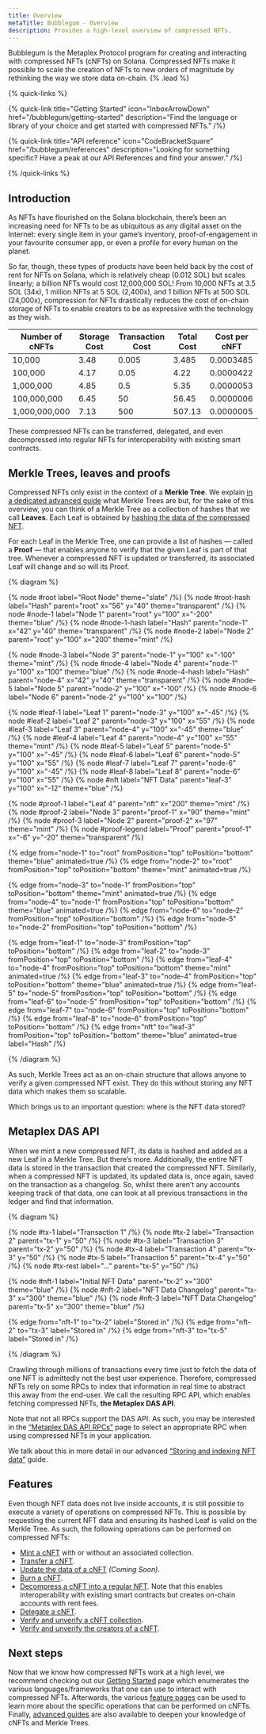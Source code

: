 ```yaml
---
title: Overview
metaTitle: Bubblegum - Overview
description: Provides a high-level overview of compressed NFTs.
---
```


Bubblegum is the Metaplex Protocol program for creating and interacting with compressed NFTs (cNFTs) on Solana. Compressed NFTs make it possible to scale the creation of NFTs to new orders of magnitude by rethinking the way we store data on-chain. {% .lead %}

{% quick-links %}

{% quick-link title="Getting Started" icon="InboxArrowDown" href="/bubblegum/getting-started" description="Find the language or library of your choice and get started with compressed NFTs." /%}

{% quick-link title="API reference" icon="CodeBracketSquare" href="/bubblegum/references" description="Looking for something specific? Have a peak at our API References and find your answer." /%}

{% /quick-links %}

## Introduction

As NFTs have flourished on the Solana blockchain, there’s been an increasing need for NFTs to be as ubiquitous as any digital asset on the Internet: every single item in your game’s inventory, proof-of-engagement in your favourite consumer app, or even a profile for every human on the planet.

So far, though, these types of products have been held back by the cost of rent for NFTs on Solana, which is relatively cheap (0.012 SOL) but scales linearly; a billion NFTs would cost 12,000,000 SOL! From 10,000 NFTs at 3.5 SOL (34x), 1 million NFTs at 5 SOL (2,400x), and 1 billion NFTs at 500 SOL (24,000x), compression for NFTs drastically reduces the cost of on-chain storage of NFTs to enable creators to be as expressive with the technology as they wish.

| Number of cNFTs | Storage Cost | Transaction Cost | Total Cost | Cost per cNFT |
| --------------- | ------------ | ---------------- | ---------- | ------------- |
| 10,000          | 3.48         | 0.005            | 3.485      | 0.0003485     |
| 100,000         | 4.17         | 0.05             | 4.22       | 0.0000422     |
| 1,000,000       | 4.85         | 0.5              | 5.35       | 0.0000053     |
| 100,000,000     | 6.45         | 50               | 56.45      | 0.0000006     |
| 1,000,000,000   | 7.13         | 500              | 507.13     | 0.0000005     |

These compressed NFTs can be transferred, delegated, and even decompressed into regular NFTs for interoperability with existing smart contracts.

## Merkle Trees, leaves and proofs

Compressed NFTs only exist in the context of a **Merkle Tree**. We explain [in a dedicated advanced guide](/bubblegum/concurrent-merkle-trees) what Merkle Trees are but, for the sake of this overview, you can think of a Merkle Tree as a collection of hashes that we call **Leaves**. Each Leaf is obtained by [hashing the data of the compressed NFT](/bubblegum/hashed-nft-data).

For each Leaf in the Merkle Tree, one can provide a list of hashes — called a **Proof** — that enables anyone to verify that the given Leaf is part of that tree. Whenever a compressed NFT is updated or transferred, its associated Leaf will change and so will its Proof.

{% diagram %}

{% node #root label="Root Node" theme="slate" /%}
{% node #root-hash label="Hash" parent="root" x="56" y="40" theme="transparent" /%}
{% node #node-1 label="Node 1" parent="root" y="100" x="-200" theme="blue" /%}
{% node #node-1-hash label="Hash" parent="node-1" x="42" y="40" theme="transparent" /%}
{% node #node-2 label="Node 2" parent="root" y="100" x="200" theme="mint" /%}

{% node #node-3 label="Node 3" parent="node-1" y="100" x="-100" theme="mint" /%}
{% node #node-4 label="Node 4" parent="node-1" y="100" x="100" theme="blue" /%}
{% node #node-4-hash label="Hash" parent="node-4" x="42" y="40" theme="transparent" /%}
{% node #node-5 label="Node 5" parent="node-2" y="100" x="-100" /%}
{% node #node-6 label="Node 6" parent="node-2" y="100" x="100" /%}

{% node #leaf-1 label="Leaf 1" parent="node-3" y="100" x="-45" /%}
{% node #leaf-2 label="Leaf 2" parent="node-3" y="100" x="55" /%}
{% node #leaf-3 label="Leaf 3" parent="node-4" y="100" x="-45" theme="blue" /%}
{% node #leaf-4 label="Leaf 4" parent="node-4" y="100" x="55" theme="mint" /%}
{% node #leaf-5 label="Leaf 5" parent="node-5" y="100" x="-45" /%}
{% node #leaf-6 label="Leaf 6" parent="node-5" y="100" x="55" /%}
{% node #leaf-7 label="Leaf 7" parent="node-6" y="100" x="-45" /%}
{% node #leaf-8 label="Leaf 8" parent="node-6" y="100" x="55" /%}
{% node #nft label="NFT Data" parent="leaf-3" y="100" x="-12" theme="blue" /%}

{% node #proof-1 label="Leaf 4" parent="nft" x="200" theme="mint" /%}
{% node #proof-2 label="Node 3" parent="proof-1" x="90" theme="mint" /%}
{% node #proof-3 label="Node 2" parent="proof-2" x="97" theme="mint" /%}
{% node #proof-legend label="Proof" parent="proof-1" x="-6" y="-20" theme="transparent" /%}

{% edge from="node-1" to="root" fromPosition="top" toPosition="bottom" theme="blue" animated=true /%}
{% edge from="node-2" to="root" fromPosition="top" toPosition="bottom" theme="mint" animated=true /%}

{% edge from="node-3" to="node-1" fromPosition="top" toPosition="bottom" theme="mint" animated=true /%}
{% edge from="node-4" to="node-1" fromPosition="top" toPosition="bottom" theme="blue" animated=true /%}
{% edge from="node-6" to="node-2" fromPosition="top" toPosition="bottom" /%}
{% edge from="node-5" to="node-2" fromPosition="top" toPosition="bottom" /%}

{% edge from="leaf-1" to="node-3" fromPosition="top" toPosition="bottom" /%}
{% edge from="leaf-2" to="node-3" fromPosition="top" toPosition="bottom" /%}
{% edge from="leaf-4" to="node-4" fromPosition="top" toPosition="bottom" theme="mint" animated=true /%}
{% edge from="leaf-3" to="node-4" fromPosition="top" toPosition="bottom" theme="blue" animated=true /%}
{% edge from="leaf-5" to="node-5" fromPosition="top" toPosition="bottom" /%}
{% edge from="leaf-6" to="node-5" fromPosition="top" toPosition="bottom" /%}
{% edge from="leaf-7" to="node-6" fromPosition="top" toPosition="bottom" /%}
{% edge from="leaf-8" to="node-6" fromPosition="top" toPosition="bottom" /%}
{% edge from="nft" to="leaf-3" fromPosition="top" toPosition="bottom" theme="blue" animated=true label="Hash" /%}

{% /diagram %}

As such, Merkle Trees act as an on-chain structure that allows anyone to verify a given compressed NFT exist. They do this without storing any NFT data which makes them so scalable.

Which brings us to an important question: where is the NFT data stored?

## Metaplex DAS API

When we mint a new compressed NFT, its data is hashed and added as a new Leaf in a Merkle Tree. But there’s more. Additionally, the entire NFT data is stored in the transaction that created the compressed NFT. Similarly, when a compressed NFT is updated, its updated data is, once again, saved on the transaction as a changelog. So, whilst there aren’t any accounts keeping track of that data, one can look at all previous transactions in the ledger and find that information.

{% diagram %}

{% node #tx-1 label="Transaction 1" /%}
{% node #tx-2 label="Transaction 2" parent="tx-1" y="50" /%}
{% node #tx-3 label="Transaction 3" parent="tx-2" y="50" /%}
{% node #tx-4 label="Transaction 4" parent="tx-3" y="50" /%}
{% node #tx-5 label="Transaction 5" parent="tx-4" y="50" /%}
{% node #tx-rest label="..." parent="tx-5" y="50" /%}

{% node #nft-1 label="Initial NFT Data" parent="tx-2" x="300" theme="blue" /%}
{% node #nft-2 label="NFT Data Changelog" parent="tx-3" x="300" theme="blue" /%}
{% node #nft-3 label="NFT Data Changelog" parent="tx-5" x="300" theme="blue" /%}

{% edge from="nft-1" to="tx-2" label="Stored in" /%}
{% edge from="nft-2" to="tx-3" label="Stored in" /%}
{% edge from="nft-3" to="tx-5" label="Stored in" /%}

{% /diagram %}

Crawling through millions of transactions every time just to fetch the data of one NFT is admittedly not the best user experience. Therefore, compressed NFTs rely on some RPCs to index that information in real time to abstract this away from the end-user. We call the resulting RPC API, which enables fetching compressed NFTs, **the Metaplex DAS API**.

Note that not all RPCs support the DAS API. As such, you may be interested in the [“Metaplex DAS API RPCs”](/bubblegum/rpcs) page to select an appropriate RPC when using compressed NFTs in your application.

We talk about this in more detail in our advanced [“Storing and indexing NFT data”](/bubblegum/stored-nft-data) guide.

## Features

Even though NFT data does not live inside accounts, it is still possible to execute a variety of operations on compressed NFTs. This is possible by requesting the current NFT data and ensuring its hashed Leaf is valid on the Merkle Tree. As such, the following operations can be performed on compressed NFTs:

- [Mint a cNFT](/bubblegum/mint-cnfts) with or without an associated collection.
- [Transfer a cNFT](/bubblegum/transfer-cnfts).
- [Update the data of a cNFT](/bubblegum/update-cnfts) _(Coming Soon)_.
- [Burn a cNFT](/bubblegum/burn-cnfts).
- [Decompress a cNFT into a regular NFT](/bubblegum/decompress-cnfts). Note that this enables interoperability with existing smart contracts but creates on-chain accounts with rent fees.
- [Delegate a cNFT](/bubblegum/delegate-cnfts).
- [Verify and unverify a cNFT collection](/bubblegum/verify-collections).
- [Verify and unverify the creators of a cNFT](/bubblegum/verify-creators).

## Next steps

Now that we know how compressed NFTs work at a high level, we recommend checking out our [Getting Started](/bubblegum/getting-started) page which enumerates the various languages/frameworks that one can use to interact with compressed NFTs. Afterwards, the various [feature pages](/bubblegum/create-trees) can be used to learn more about the specific operations that can be performed on cNFTs. Finally, [advanced guides](/bubblegum/concurrent-merkle-trees) are also available to deepen your knowledge of cNFTs and Merkle Trees.
